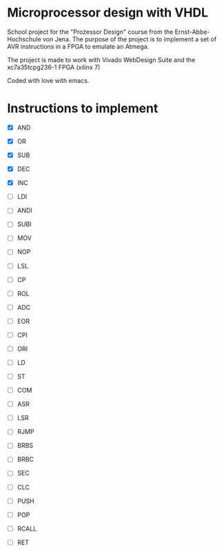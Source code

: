 # Microprocessor design with VHDL

School project for the "Prozessor Design" course from the Ernst-Abbe-Hochschule von Jena. The purpose of the project is to implement a set of AVR instructions in a FPGA to emulate an Atmega.

The project is made to work with Vivado WebDesign Suite and the xc7a35tcpg236-1 FPGA (xilinx 7)

Coded with love with emacs.

# Instructions to implement

- [X] AND
- [X] OR
- [X] SUB
- [X] DEC
- [X] INC
- [ ] LDI
- [ ] ANDI
- [ ] SUBI
- [ ] MOV
- [ ] NOP
- [ ] LSL
- [ ] CP
- [ ] ROL
- [ ] ADC
- [ ] EOR
- [ ] CPI
- [ ] ORI
- [ ] LD
- [ ] ST
- [ ] COM
- [ ] ASR 
- [ ] LSR
- [ ] RJMP
- [ ] BRBS
- [ ] BRBC
- [ ] SEC
- [ ] CLC
- [ ] PUSH
- [ ] POP
- [ ] RCALL
- [ ] RET


